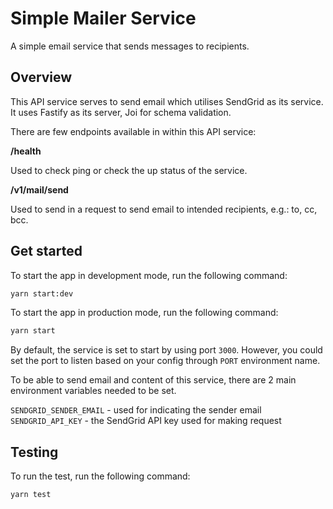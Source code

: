 # Simple Mailer Service

A simple email service that sends messages to recipients.

## Overview

This API service serves to send email which utilises SendGrid as its service. It uses Fastify as its server, Joi for schema validation.

There are few endpoints available in within this API service:

**/health**

Used to check ping or check the up status of the service.

**/v1/mail/send**

Used to send in a request to send email to intended recipients, e.g.: to, cc, bcc.

## Get started

To start the app in development mode, run the following command:

```sh
yarn start:dev
```

To start the app in production mode, run the following command:

```sh
yarn start
```

By default, the service is set to start by using port `3000`. However, you could set the port to listen based on your config through `PORT` environment name.

To be able to send email and content of this service, there are 2 main environment variables needed to be set.

`SENDGRID_SENDER_EMAIL` - used for indicating the sender email
`SENDGRID_API_KEY` - the SendGrid API key used for making request

## Testing

To run the test, run the following command:

```sh
yarn test
```
